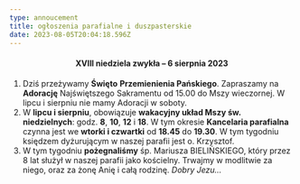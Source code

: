 ```yaml
---
type: annoucement
title: ogłoszenia parafialne i duszpasterskie
date: 2023-08-05T20:04:18.596Z
---
```

<h4 style="text-align:center;">XVIII niedziela zwykła – 6 sierpnia 2023</h4>

1. Dziś przeżywamy **Święto** **Przemienienia Pańskiego**. Zapraszamy na **Adorację** Najświętszego Sakramentu od 15.00 do Mszy wieczornej. W lipcu i sierpniu nie mamy Adoracji w soboty.
2. W **lipcu i sierpniu**, obowiązuje **wakacyjny układ Mszy św. niedzielnych**: godz. **8**, **10**, **12** i **18**. W tym okresie **Kancelaria parafialna** czynna jest we **wtorki i czwartki** od **18.45** do **19.30**. W tym tygodniu księdzem dyżurującym w naszej parafii jest o. Krzysztof.
3. W tym tygodniu **pożegnaliśmy** śp. Mariusza BIELIŃSKIEGO, który przez 8 lat służył w naszej parafii jako kościelny. Trwajmy w modlitwie za niego, oraz za żonę Anię i całą rodzinę. *Dobry Jezu…*

<!--EndFragment-->